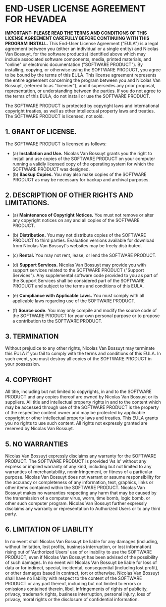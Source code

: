 # END-USER LICENSE AGREEMENT FOR HEVADEA

**IMPORTANT: PLEASE READ THE TERMS AND CONDITIONS OF THIS LICENSE AGREEMENT CAREFULLY BEFORE CONTINUING WITH THIS PROGRAM INSTALL.** This End-User License Agreement ("EULA") is a legal agreement between you (either an individual or a single entity) and Nicolas Van Bossuyt, for the software product(s) identified above which may include associated software components, media, printed materials, and "online" or electronic documentation ("SOFTWARE PRODUCT"). By installing, copying, or otherwise using the SOFTWARE PRODUCT, you agree to be bound by the terms of this EULA. This license agreement represents the entire agreement concerning the program between you and Nicolas Van Bossuyt, (referred to as "licenser"), and it supersedes any prior proposal, representation, or understanding between the parties. If you do not agree to the terms of this EULA, do not install or use the SOFTWARE PRODUCT.

The SOFTWARE PRODUCT is protected by copyright laws and international copyright treaties, as well as other intellectual property laws and treaties. The SOFTWARE PRODUCT is licensed, not sold.

## 1. GRANT OF LICENSE.
The SOFTWARE PRODUCT is licensed as follows:
- (a) **Installation and Use.**
Nicolas Van Bossuyt grants you the right to install and use copies of the SOFTWARE PRODUCT on your computer running a validly licensed copy of the operating system for which the SOFTWARE PRODUCT was designed.
- (b) **Backup Copies.**
You may also make copies of the SOFTWARE PRODUCT as may be necessary for backup and archival purposes.

## 2. DESCRIPTION OF OTHER RIGHTS AND LIMITATIONS.
- (a) **Maintenance of Copyright Notices.**
You must not remove or alter any copyright notices on any and all copies of the SOFTWARE PRODUCT.

- (b) **Distribution.**
You may not distribute copies of the SOFTWARE PRODUCT to third parties. Evaluation versions available for download from Nicolas Van Bossuyt's websites may be freely distributed.

- (c) **Rental.**
You may not rent, lease, or lend the SOFTWARE PRODUCT.

- (d) **Support Services.**
Nicolas Van Bossuyt may provide you with support services related to the SOFTWARE PRODUCT ("Support Services"). Any supplemental software code provided to you as part of the Support Services shall be considered part of the SOFTWARE PRODUCT and subject to the terms and conditions of this EULA.

- (e) **Compliance with Applicable Laws.**
You must comply with all applicable laws regarding use of the SOFTWARE PRODUCT.

- (f) **Source code.**
You may only compile and modify the source code of the SOFTWARE PRODUCT for your own personal purpose or to propose a contribution to the SOFTWARE PRODUCT.

## 3. TERMINATION
Without prejudice to any other rights, Nicolas Van Bossuyt may terminate this EULA if you fail to comply with the terms and conditions of this EULA. In such event, you must destroy all copies of the SOFTWARE PRODUCT in your possession.

## 4. COPYRIGHT
All title, including but not limited to copyrights, in and to the SOFTWARE PRODUCT and any copies thereof are owned by Nicolas Van Bossuyt or its suppliers. All title and intellectual property rights in and to the content which may be accessed through use of the SOFTWARE PRODUCT is the property of the respective content owner and may be protected by applicable copyright or other intellectual property laws and treaties. This EULA grants you no rights to use such content. All rights not expressly granted are reserved by Nicolas Van Bossuyt.

## 5. NO WARRANTIES
Nicolas Van Bossuyt expressly disclaims any warranty for the SOFTWARE PRODUCT. The SOFTWARE PRODUCT is provided 'As Is' without any express or implied warranty of any kind, including but not limited to any warranties of merchantability, noninfringement, or fitness of a particular purpose. Nicolas Van Bossuyt does not warrant or assume responsibility for the accuracy or completeness of any information, text, graphics, links or other items contained within the SOFTWARE PRODUCT. Nicolas Van Bossuyt makes no warranties respecting any harm that may be caused by the transmission of a computer virus, worm, time bomb, logic bomb, or other such computer program. Nicolas Van Bossuyt further expressly disclaims any warranty or representation to Authorized Users or to any third party.

## 6. LIMITATION OF LIABILITY
In no event shall Nicolas Van Bossuyt be liable for any damages (including, without limitation, lost profits, business interruption, or lost information) rising out of 'Authorized Users' use of or inability to use the SOFTWARE PRODUCT, even if Nicolas Van Bossuyt has been advised of the possibility of such damages. In no event will Nicolas Van Bossuyt be liable for loss of data or for indirect, special, incidental, consequential (including lost profit), or other damages based in contract, tort or otherwise. Nicolas Van Bossuyt shall have no liability with respect to the content of the SOFTWARE PRODUCT or any part thereof, including but not limited to errors or omissions contained therein, libel, infringements of rights of publicity, privacy, trademark rights, business interruption, personal injury, loss of privacy, moral rights or the disclosure of confidential information.
